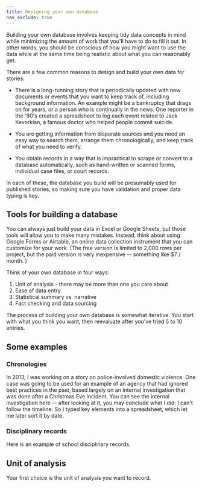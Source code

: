 ```yaml
---
title: Designing your own database
nav_exclude: true
---
```


Building your own database involves keeping tidy data concepts in mind while minimizing the amount of work that you'll have to do to fill it out. In other words, you should be conscious of how you might want to use the data while at the same time being realistic about what you can reasonably get.

There are a few common reasons to design and build your own data for stories:

* There is a long-running story that is periodically updated with new documents or events that you want to keep track of, including background information. An example might be a bankruptcy that drags on for years, or a person who is continually in the news. One reporter in the '90's created a spreadsheet to log each event related to Jack Kevorkian, a famous doctor who helped people commit suicide.

* You are getting information from disparate sources and you need an easy way to search them, arrange them chronologically, and keep track of what you need to verify.

* You obtain records in a way that is impractical to scrape or convert to a database automatically, such as hand-written or scanned forms, individual case files, or court records.

In each of these, the database you build will be presumably used for published stories, so making sure you have validation and proper data typing is key.

## Tools for building a database

You can always just build your data in Excel or Google Sheets, but those tools will allow you to make many mistakes. Instead, think about using Google Forms or Airtable, an online data collection instrument that you can customize for your work. (The free version is limited to 2,000 rows per project, but the paid version is very inexpensive -- something like $7 / month. )


Think of your own database in four ways:

1. Unit of analysis - there may be more than one you care about
2. Ease of data entry
3. Statistical summary vs. narrative
4. Fact checking and data sourcing

The process of building your own database is somewhat iterative. You start with what you think you want, then reevaluate after you've tried 5 to 10 entries.

## Some examples

### Chronologies

In 2013, I was working on a story on police-involved domestic violence. One case was going to be used for an example of an agency that had ignored best practices in the past, based largely on an internal investigation that was done after a Christmas Eve incident. You can see the internal investigation here -- after looking at it, you may conclude what I did: I can't follow the timeline. So I typed key elements into a spreadsheet, which let me later sort it by date.

### Disciplinary records

Here is an example of school disciplinary records.


## Unit of analysis

Your first choice is the unit of analysis you want to record.
